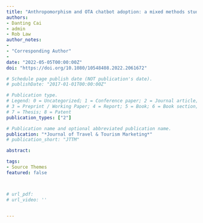 ```yaml
---
title: "Anthropomorphism and OTA chatbot adoption: a mixed methods study"
authors:
- Danting Cai
- admin
- Rob Law
author_notes:
- 
- "Corresponding Author"
- 
date: "2022-05-05T00:00:00Z"
doi: "https://doi.org/10.1080/10548408.2022.2061672"

# Schedule page publish date (NOT publication's date).
# publishDate: "2017-01-01T00:00:00Z"

# Publication type.
# Legend: 0 = Uncategorized; 1 = Conference paper; 2 = Journal article;
# 3 = Preprint / Working Paper; 4 = Report; 5 = Book; 6 = Book section;
# 7 = Thesis; 8 = Patent
publication_types: ["2"]

# Publication name and optional abbreviated publication name.
publication: "*Journal of Travel & Tourism Marketing*"
# publication_short: "JTTM"

abstract: 

tags:
- Source Themes
featured: false



# url_pdf: 
# url_video: ''


---
```


